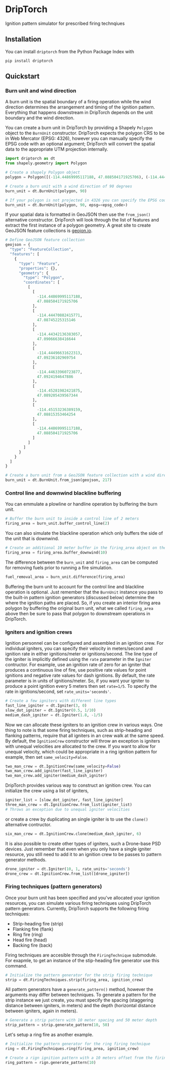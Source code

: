 # DripTorch

Ignition pattern simulator for prescribed firing technqiues

## Installation

You can install `driptorch` from the Python Package Index with

```
pip install driptorch
```

## Quickstart

### Burn unit and wind direction

A burn unit is the spatial boundary of a firing operation while the wind direction determines the arrangement and timing of the ignition pattern. Everything that happens downstream in DripTorch depends on the unit boundary and the wind direction.

You can create a burn unit in DripTorch by providing a Shapely `Polygon` object to the `BurnUnit` constructor. DripTorch expects the polygon CRS to be in Web Mercator (EPSG: 4326), however you can manually specify the EPSG code with an optional argument; DripTorch will convert the spatial data to the appropriate UTM projection internally.

```python
import driptorch as dt
from shapely.geometry import Polygon

# Create a shapely Polygon object
polygon = Polygon([(-114.44869995117188, 47.088504171925706), (-114.44470882415771, 47.08745225315146), (-114.44342136383057, 47.09066638416644), (-114.44496631622313, 47.09236102969754), (-114.44633960723877, 47.0924194647886), (-114.45281982421875, 47.089205439567344), (-114.45153236389159, 47.08815353464254), (-114.44869995117188, 47.088504171925706)])

# Create a burn unit with a wind direction of 90 degrees
burn_unit = dt.BurnUnit(polygon, 90)

# If your polygon is not projected in 4326 you can specify the EPSG code
burn_unit = dt.BurnUnit(polygon, 90, epsg=<epsg_code>)
```

If your spatial data is formatted in GeoJSON then use the `from_json()` alternative constructor. DripTorch will look through the list of features and extract the first instance of a polygon geometry. A great site to create GeoJSON feature collections is [geojon.io](https://geojson.io).

```python
# Define GeoJSON feature collection
geojson = {
  "type": "FeatureCollection",
  "features": [
    {
      "type": "Feature",
      "properties": {},
      "geometry": {
        "type": "Polygon",
        "coordinates": [
          [
            [
              -114.44869995117188,
              47.088504171925706
            ],
            [
              -114.44470882415771,
              47.08745225315146
            ],
            [
              -114.44342136383057,
              47.09066638416644
            ],
            [
              -114.44496631622313,
              47.09236102969754
            ],
            [
              -114.44633960723877,
              47.0924194647886
            ],
            [
              -114.45281982421875,
              47.089205439567344
            ],
            [
              -114.45153236389159,
              47.08815353464254
            ],
            [
              -114.44869995117188,
              47.088504171925706
            ]
          ]
        ]
      }
    }
  ]
}

# Create a burn unit from a GeoJSON feature collection with a wind direction of 217 degrees
burn_unit = dt.BurnUnit.from_json(geojson, 217)
```

### Control line and downwind blackline buffering

You can emmulate a plowline or handline operation by buffering the burn unit.

```python
# Buffer the burn unit to inside a control line of 2 meters
firing_area = burn_unit.buffer_control_line(2)
```

You can also simulate the blackline operation which only buffers the side of the unit that is downwind.

```python
# Create an additional 10 meter buffer in the firing_area object on the downwind side of the unit
firing_area = firing_area.buffer_downwind(10)
```

The difference between the `burn_unit` and `firing_area` can be computed for removing fuels prior to running a fire simulation.

```python
fuel_removal_area = burn_unit.difference(firing_area)
```

Buffering the burn unit to account for the control line and blackline operation is optional. Just remember that the `BurnUnit` instance you pass to the built-in pattern ignition generators (discussed below) determine the where the ignition paths are placed. So, if you create an interior firing area polygon by buffering the original burn unit, what we called `firing_area` above then be sure to pass that polygon to downstream operations in DripTorch.

### Igniters and ignition crews

Ignition personnel can be configured and assembled in an ignition crew. For individual igniters, you can specify their velocity in meters/second and ignition rate in either ignitions/meter or ignitions/second. The line type of the igniter is implicitly defined using the `rate` parameter in the `Igniter` contructor. For example, use an ignition rate of zero for an igniter that produces a continuous line of fire, use positive rate values for point ignitions and negative rate values for dash ignitions. By default, the rate parameter is in units of ignitions/meter. So, if you want your igniter to produce a point ignition every 5 meters then set `rate=1/5`. To specify the rate in ignitions/second, set `rate_units='seconds'`.

```python
# Create a few igniters with different line types
fast_line_igniter = dt.Igniter(3, 0)
slow_dot_igniter = dt.Igniter(0.5, 1/10)
medium_dash_igniter = dt.Igniter(1.8, -1/5)
```

Now we can allocate these igniters to an ignition crew in various ways. One thing to note is that some firing techniques, such as strip-heading and flanking patterns, require that all igniters in an crew walk at the same speed. By default, the `IgnitionCrew` constructor will throw an exception is igniters with unequal velocities are allocated to the crew. If you want to allow for unequal velocity, which could be appropriate in a ring ignition pattern for example, then set `same_velocity=False`.

```python
two_man_crew = dt.IgnitionCrew(same_velocity=False)
two_man_crew.add_igniter(fast_line_igniter)
two_man_crew.add_igniter(medium_dash_igniter)
```

DripTorch provides various way to construct an ignition crew. You can initialize the crew using a list of igniters,

```python
igniter_list = [slow_dot_igniter, fast_line_igniter]
three_man_crew = dt.IgnitionCrew.from_list(igniter_list)
# Throws an exception due to unequal igniter velocities
```

or create a crew by duplicating an single igniter is to use the `clone()` alternative contructor.

```python
six_man_crew = dt.IgnitionCrew.clone(medium_dash_igniter, 6)
```

It is also possible to create other types of igniters, such a Drone-base PSD devices. Just remember that even when you only have a single igniter resource, you still need to add it to an ignition crew to be passes to pattern generator methods.

```python
drone_igniter = dt.Igniter(10, 1, rate_units='seconds')
drone_crew = dt.IgnitionCrew.from_list([drone_igniter])
```

### Firing techniques (pattern generators)

Once your burn unit has been specified and you've allocated your ignition resources, you can simulate various firing techniques using DripTorch pattern generators. Currently, DripTorch supports the following firing techniques:

- Strip-heading fire (strip)
- Flanking fire (flank)
- Ring fire (ring)
- Head fire (head)
- Backing fire (back)

Firing techniques are accesible through the `FiringTechnique` submodule. For exapmle, to get an instance of the stip-heading fire generator use this command.

```python
# Initialize the pattern generator for the strip firing technique
strip = dt.FiringTechniques.strip(firing_area, ignition_crew)
```

All pattern generators have a `generate_pattern()` method, however the arguments may differ between techniques. To generate a pattern for the strip instance we just create, you must specify the spacing (staggering distance between igniters, in meters) and the depth (horizontal distance between igniters, again in meters).

```python
# Generate a strip pattern with 10 meter spacing and 50 meter depth
strip_pattern = strip.generate_pattern(10, 50)
```

Let's setup a ring fire as another example.

```python
# Initialize the pattern generator for the ring firing technique
ring = dt.FiringTechniques.ring(firing_area, ignition_crew)

# Create a rign ignition pattern with a 10 meters offset from the firing area boundary
ring_pattern = rign.generate_pattern(10)
```